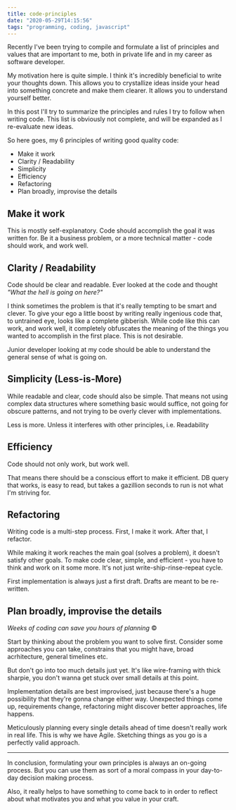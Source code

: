 ```yaml
---
title: code-principles
date: "2020-05-29T14:15:56"
tags: "programming, coding, javascript"
---
```


Recently I've been trying to compile and formulate a list of principles and values that are important to me, both in private life and in my career as software developer.  

My motivation here is quite simple. I think it's incredibly beneficial to write your thoughts down. This allows you to crystallize ideas inside your head into something concrete and make them clearer. It allows you to understand yourself better.

In this post I'll try to summarize the principles and rules I try to follow when writing code. This list is obviously not complete, and will be expanded as I re-evaluate new ideas.  

So here goes, my 6 principles of writing good quality code:
* Make it work
* Clarity / Readability
* Simplicity
* Efficiency
* Refactoring
* Plan broadly, improvise the details


## Make it work
This is mostly self-explanatory. Code should accomplish the goal it was written for.
Be it a business problem, or a more technical matter - code should work, and work well.

## Clarity / Readability
Code should be clear and readable. Ever looked at the code and thought _"What the hell is going on here?"_  

I think sometimes the problem is that it's really tempting to be smart and clever. To give your ego a little boost by writing really ingenious code that, to untrained eye, looks like a complete gibberish. While code like this can work, and work well, it completely obfuscates the meaning of the things you wanted to accomplish in the first place. This is not desirable.

Junior developer looking at my code should be able to understand the general sense of what is going on.

## Simplicity (Less-is-More)
While readable and clear, code should also be simple. That means not using complex data structures where something basic would suffice, not going for obscure patterns, and not trying to be overly clever with implementations.

Less is more. Unless it interferes with other principles, i.e. Readability

## Efficiency
Code should not only work, but work well.

That means there should be a conscious effort to make it efficient.
DB query that works, is easy to read, but takes a gazillion seconds to run is not what I'm striving for.

## Refactoring
Writing code is a multi-step process. First, I make it work. After that, I refactor.

While making it work reaches the main goal (solves a problem), it doesn't satisfy other goals.
To make code clear, simple, and efficient - you have to think and work on it some more. It's not just write-ship-rinse-repeat cycle.  

First implementation is always just a first draft. Drafts are meant to be re-written.

## Plan broadly, improvise the details
_Weeks of coding can save you hours of planning_ ©  

Start by thinking about the problem you want to solve first. Consider some approaches you can take, constrains that you might have, broad acrhitecture, general timelines etc.

But don't go into too much details just yet. It's like wire-framing with thick sharpie, you don't wanna get stuck over small details at this point.

Implementation details are best improvised, just because there's a huge possibility that they're gonna change either way.  Unexpected things come up, requirements change, refactoring might discover better approaches, life happens.

Meticulously planning every single details ahead of time doesn't really work in real life. This is why we have Agile. Sketching things as you go is a perfectly valid approach.
***

In conclusion, formulating your own principles is always an on-going process. But you can use them as sort of a moral compass in your day-to-day decision making process.

Also, it really helps to have something to come back to in order to reflect about what motivates you and what you value in your craft.
